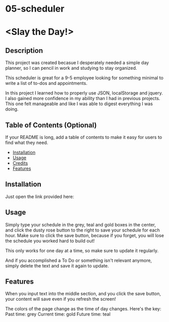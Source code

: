 # 05-scheduler
# <Slay the Day!>

## Description

This project was created becasue I desperately needed a simple day planner, so I can pencil in work and studying to stay organized. 

This scheduler is great for a 9-5 employee looking for something minimal to write a list of to-dos and appointments. 

In this project I learned how to properly use JSON, localStorage and jquery. I also gained more confidence in my ability than I had in previous projects. This one felt manageable and like I was able to digest everything I was doing. 

## Table of Contents (Optional)

If your README is long, add a table of contents to make it easy for users to find what they need.

- [Installation](#installation)
- [Usage](#usage)
- [Credits](#credits)
- [Features](#features)

## Installation
Just open the link provided here: 

## Usage
Simply type your schedule in the grey, teal and gold boxes in the center, and click the dusty rose button to the right to save your schedule for each hour. Make sure to click the save button, because if you forget, you will lose the schedule you worked hard to build out!

This only works for one day at a time, so make sure to update it regularly.

And if you accomplished a To Do or something isn't relevant anymore, simply delete the text and save it again to update. 

## Features

When you input text into the middle section, and you click the save button, your content will save even if you refresh the screen!

The colors of the page change as the time of day changes. Here's the key:
Past time: grey
Current time: gold
Future time: teal
